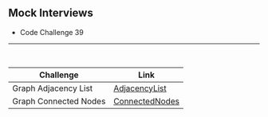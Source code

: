 ## Mock Interviews
- Code Challenge 39

---
<br>


| Challenge              | Link                                     |
| ---                    | ---                                      |
| Graph Adjacency List   | [AdjacencyList](./GraphAdjacencyList/)   |
| Graph Connected Nodes  | [ConnectedNodes](./GraphConnectedNodes/) |